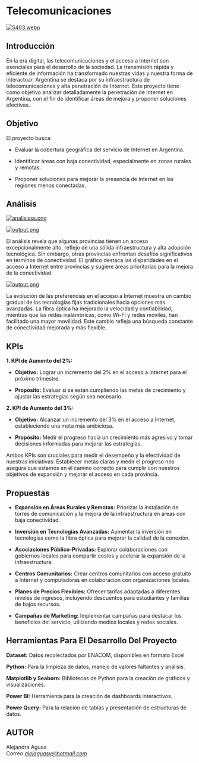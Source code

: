 # Telecomunicaciones

[![5403.webp](https://i.postimg.cc/QdDBMC26/5403.webp)](https://postimg.cc/RNPCsSVf)

## Introducción

En la era digital, las telecomunicaciones y el acceso a Internet son esenciales para el desarrollo de la sociedad. La transmisión rápida y eficiente de información ha transformado nuestras vidas y nuestra forma de interactuar. Argentina se destaca por su infraestructura de telecomunicaciones y alta penetración de Internet. Este proyecto tiene como objetivo analizar detalladamente la penetración de Internet en Argentina, con el fin de identificar áreas de mejora y proponer soluciones efectivas.

## Objetivo

El proyecto busca:

* Evaluar la cobertura geográfica del servicio de Internet en Argentina.

* Identificar áreas con baja conectividad, especialmente en zonas rurales y remotas.

* Proponer soluciones para mejorar la presencia de Internet en las regiones menos conectadas.


## Análisis

[![analisisss.png](https://i.postimg.cc/T2Bw10L2/analisisss.png)](https://postimg.cc/QVksnpJv)

[![output.png](https://i.postimg.cc/rFX3ZRRF/output.png)](https://postimg.cc/Hjz6Vxtf)

El análisis revela que algunas provincias tienen un acceso excepcionalmente alto, reflejo de una sólida infraestructura y alta adopción tecnológica. Sin embargo, otras provincias enfrentan desafíos significativos en términos de conectividad. El gráfico destaca las disparidades en el acceso a Internet entre provincias y sugiere áreas prioritarias para la mejora de la conectividad.

[![output.png](https://i.postimg.cc/kGqcM2Gm/output.png)](https://postimg.cc/r0ZWQF5n)

La evolución de las preferencias en el acceso a Internet muestra un cambio gradual de las tecnologías fijas tradicionales hacia opciones más avanzadas. La fibra óptica ha mejorado la velocidad y confiabilidad, mientras que las redes inalámbricas, como Wi-Fi y redes móviles, han facilitado una mayor movilidad. Este cambio refleja una búsqueda constante de conectividad mejorada y más flexible.

## KPIs

**1.  KPI de Aumento del 2%:**

* **Objetivo:** Lograr un incremento del 2% en el acceso a Internet para el próximo trimestre.

* **Propósito:** Evaluar si se están cumpliendo las metas de crecimiento y ajustar las estrategias según sea necesario.


**2. KPI de Aumento del 3%:**

* **Objetivo:** Alcanzar un incremento del 3% en el acceso a Internet, estableciendo una meta más ambiciosa.

* **Propósito:** Medir el progreso hacia un crecimiento más agresivo y tomar decisiones informadas para mejorar las estrategias.

Ambos KPIs son cruciales para medir el desempeño y la efectividad de nuestras iniciativas. Establecer metas claras y medir el progreso nos asegura que estamos en el camino correcto para cumplir con nuestros objetivos de expansión y mejorar el acceso en cada provincia.

## Propuestas

* **Expansión en Áreas Rurales y Remotas:** Priorizar la instalación de torres de comunicación y la mejora de la infraestructura en áreas con baja conectividad.

* **Inversión en Tecnologías Avanzadas:** Aumentar la inversión en tecnologías como la fibra óptica para mejorar la calidad de la conexión.

* **Asociaciones Público-Privadas:** Explorar colaboraciones con gobiernos locales para compartir costos y acelerar la expansión de la infraestructura.

* **Centros Comunitarios:** Crear centros comunitarios con acceso gratuito a Internet y computadoras en colaboración con organizaciones locales.

* **Planes de Precios Flexibles:** Ofrecer tarifas adaptadas a diferentes niveles de ingresos, incluyendo descuentos para estudiantes y familias de bajos recursos.

* **Campañas de Marketing:** Implementar campañas para destacar los beneficios del servicio, utilizando medios locales y redes sociales.

## Herramientas Para El Desarrollo Del Proyecto

**Dataset:** Datos recolectados por ENACOM, disponibles en formato Excel

**Python:** Para la limpieza de datos, manejo de valores faltantes y análisis.

**Matplotlib y Seaborn:** Bibliotecas de Python para la creación de gráficos y visualizaciones.

**Power BI:** Herramienta para la creación de dashboards interactivos.

**Power Query:** Para la relación de tablas y presentación de estructuras de datos.

## AUTOR

Alejandra Aguas          
Correo *alejaguasv@hotmail.com*